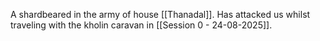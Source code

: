 A shardbeared in the army of house [[Thanadal]]. Has attacked us whilst traveling with the kholin caravan in [[Session 0 - 24-08-2025]].
